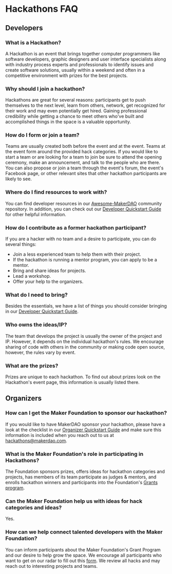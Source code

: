 # Hackathons FAQ

## Developers

### What is a Hackathon?

A Hackathon is an event that brings together computer programmers like software developers, graphic designers and user interface specialists along with industry process experts and professionals to identify issues and create software solutions, usually within a weekend and often in a competitive environment with prizes for the best projects.

### Why should I join a hackathon?

Hackathons are great for several reasons: participants get to push themselves to the next level, learn from others, network, get recognized for their work and may even potentially get hired. Gaining professional credibility while getting a chance to meet others who've built and accomplished things in the space is a valuable opportunity.

### How do I form or join a team?

Teams are usually created both before the event and at the event. Teams at the event form around the provided hack categories. If you would like to start a team or are looking for a team to join be sure to attend the opening ceremony, make an announcement, and talk to the people who are there. You can also propose or join a team through the event's forum, the event's Facebook page, or other relevant sites that other hackathon participants are likely to see.

### Where do I find resources to work with?

You can find developer resources in our [Awesome-MakerDAO](makerdao/awesome-makerdao/blob/master/README.md) community repository. In addition, you can check out our [Developer Quickstart Guide](./hackathons/developer-quick-start-guide.md) for other helpful information.

### How do I contribute as a former hackathon participant?

If you are a hacker with no team and a desire to participate, you can do several things:

- Join a less experienced team to help them with their project.
- If the hackathon is running a mentor program, you can apply to be a mentor.
- Bring and share ideas for projects.
- Lead a workshop.
- Offer your help to the organizers.

### What do I need to bring?

Besides the essentials, we have a list of things you should consider bringing in our [Developer Quickstart Guide](./hackathons/developer-quick-start-guide.md).

### Who owns the ideas/IP?

The team that develops the project is usually the owner of the project and IP. However, it depends on the individual hackathon's rules. We encourage sharing of code with others in the community or making code open source, however, the rules vary by event.

### What are the prizes?

Prizes are unique to each hackathon. To find out about prizes look on the Hackathon's event page, this information is usually listed there.

## Organizers

### How can I get the Maker Foundation to sponsor our hackathon?

If you would like to have MakerDAO sponsor your hackathon, please have a look at the checklist in our [Organizer Quickstart Guide](./hackathons/developer-quick-start-guide.md) and make sure this information is included when you reach out to us at hackathons@makerdao.com.

### What is the Maker Foundation's role in participating in Hackathons?

The Foundation sponsors prizes, offers ideas for hackathon categories and projects, has members of its team participate as judges & mentors, and enrolls hackathon winners and participants into the Foundation's [Grants program](../grants/README.md).

### Can the Maker Foundation help us with ideas for hack categories and ideas?

Yes.

### How can we help connect talented developers with the Maker Foundation?

You can inform participants about the Maker Foundation's Grant Program and our desire to help grow the space. We encourage all participants who want to get on our radar to fill out this [form](https://airtable.com/shrmEMdxtYDUKtEkU). We review all hacks and may reach out to interesting projects and teams.
